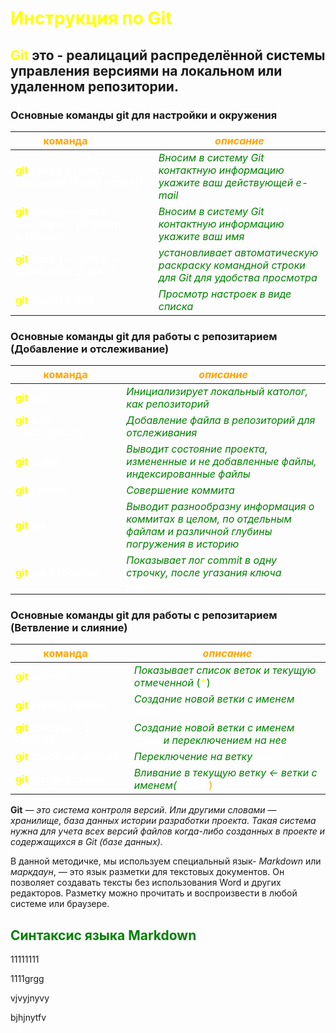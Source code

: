 # <span style="color:yellow"> __Инструкция по Git__<div>

## <span style="color:yellow">__Git__</span> это - реалицаций распределённой системы управления версиями на локальном или удаленном репозитории.

### Основные команды git для настройки и окружения
|<span style="color:orange"><div style="width:160px"> __команда__ </div></span>      |<span style="color:orange">*описание*</span>
|                -                |                 -                                       |
|<span style="color:yellow"> __git__ <span style="color:white"> __config__<span style="color:white">  __--global user.email "[valid-email]”__</span>|<span style="color:green">*Вносим в систему Git контактную информацию укажите ваш действующей e-mail* </span>|
|<span style="color:yellow"> __git__ <span style="color:white"> __config__<span style="color:white">  __--global user.name  “[firstname lastname]”__</span>|<span style="color:green">*Вносим в систему Git контактную информацию укажите ваш имя* </span>|
|<span style="color:yellow"> __git__ <span style="color:white"> __config__<span style="color:white">  __--global --global color.ui auto”__</span>|<span style="color:green">*установливает автоматическую раскраску командной строки для Git для удобства просмотра* </span>|
|<span style="color:yellow"> __git__ <span style="color:white"> __config__<span style="color:white">  __--list__</span>|<span style="color:green">*Просмотр настроек в виде списка* </span>|
### Основные команды git для работы с репозитарием (Добавление и отслеживание)
|<span style="color:orange"><div style="width:160px"> __команда__ </div></span>      |<span style="color:orange">*описание*</span>
|                -                |                 -                                       |
|<span style="color:yellow"> __git__ <span style="color:white"> __init__</span>|<span style="color:green">*Инициализирует локальный католог, как  репозиторий*</span>|
|<span style="color:yellow"> __git__   <span style="color:white">__add__ <span style="color:white"> *<имя_файла>* |<span style="color:green">*Добавление файла в репозиторий для отслеживания* </span>|
|<span style="color:yellow"> __git__   <span style="color:white"> __status__</span>|<span style="color:green">*Выводит состояние проекта, измененные и не добавленные файлы, индексированные файлы*</span>|
|<span style="color:yellow"> __git__   <span style="color:white"> __commit__</span>|<span style="color:green">*Совершение коммита*</span>|
|<span style="color:yellow"> __git__<span style="color:white"> __log__</span>|<span style="color:green">*Выводит разнообразну информация о коммитах в целом, по отдельным файлам и различной глубины погружения в историю*</span>|
|<span style="color:yellow"> __git__ <span style="color:white"> __log__<span style="color:white"> __--oneline__</span>|<span style="color:green">*Показывает лог  commit в одну строчку, после угазания ключа <span style="color:white">__--oneline__* </span>|

### Основные команды git для работы с репозитарием (Ветвление и слияние)
|<span style="color:orange"><div style="width:160px"> __команда__ </div></span>      |<span style="color:orange">*описание*</span>
|                -                |                 -                                       |
|<span style="color:yellow"> __git__ <span style="color:white"> __branch__</span>|<span style="color:green">*Показывает список веток и текущую отмеченной* (<span style="color:yellow">\*</span>) |
|<span style="color:yellow"> __git__ <span style="color:white"> __branch__<span style="color:white">  __\<name>__</span>|<span style="color:green">*Создание новой ветки с именем <span style="color:white">name* </span>|
|<span style="color:yellow"> __git__ <span style="color:white"> __checkout__<span style="color:white">  __-b \<name>__</span>|<span style="color:green">*Создание новой ветки с именем <span style="color:white">name* <span style="color:green">*и переключением на нее*|
|<span style="color:yellow"> __git__ <span style="color:white"> __checkout__<span style="color:white">  __\<name>__</span>|<span style="color:green">*Переключение на ветку <span style="color:white">name* |
|<span style="color:yellow"> __git__ <span style="color:white"> __merge__<span style="color:white">  __\<name>__</span>|<span style="color:green">*Вливание в текущую ветку <- ветки с именем( <span style="color:white">name* <span style="color:orange">)|

**Git** — *это система контроля версий. Или другими словами — хранилище, база данных истории разработки проекта. Такая система нужна для учета всех версий файлов когда-либо созданных в проекте и содержащихся в Git (базе данных).*

В данной методичке, мы используем специальный язык- *Markdown*
или *маркдаун*, — это язык разметки для текстовых документов. Он позволяет создавать тексты без использования Word и других редакторов. Разметку можно прочитать и воспроизвести в любой системе или браузере.


## <span style="color:green"> Синтаксис языка Markdown
11111111

1111grgg

vjvyjnyvy

bjhjnytfv